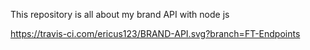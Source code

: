 This repository is all about my brand API with node js

https://travis-ci.com/ericus123/BRAND-API.svg?branch=FT-Endpoints
